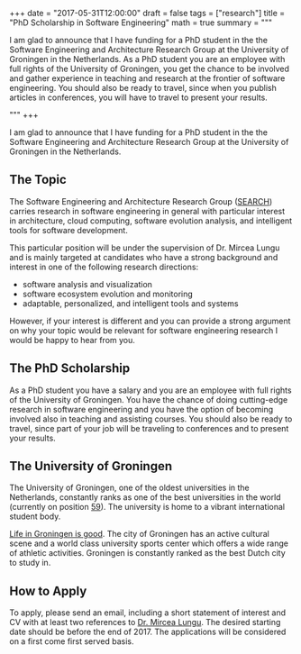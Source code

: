 +++
date = "2017-05-31T12:00:00"
draft = false
tags = ["research"]
title = "PhD Scholarship in Software Engineering"
math = true
summary = """

I am glad to announce that I have funding for a PhD student in the the Software Engineering and Architecture Research Group at the University of Groningen in the Netherlands. As a PhD student you are an employee with full rights of the University of Groningen, you get the chance to be involved and gather experience in teaching and research at the frontier of software engineering. You should also be ready to travel, since when you publish articles in conferences, you will have to travel to present your results. 

"""
+++

I am glad to announce that I have funding for a PhD student in the the Software Engineering and Architecture Research Group at the University of Groningen in the Netherlands. 

## The Topic
The Software Engineering and Architecture Research Group ([SEARCH](http://www.cs.rug.nl/search/Main/People)) carries research in software engineering in general with particular interest in architecture, cloud computing, software evolution analysis, and intelligent tools for software development. 

This particular position will be under the supervision of Dr. Mircea Lungu and is mainly targeted at candidates who have a strong background and interest in one of the following research directions:

- software analysis and visualization
- software ecosystem evolution and monitoring
- adaptable, personalized, and intelligent tools and systems

However, if your interest is different and you can provide a strong argument on why your topic would be relevant for software engineering research I would be happy to hear from you.

## The PhD Scholarship

As a PhD student you have a salary and you are an employee with full rights of the University of Groningen. You have the chance of doing cutting-edge research in software engineering and you have the option of  becoming involved also in teaching and assisting courses. You should also be ready to travel, since part of your job will be traveling to conferences and to present your results. 

## The University of Groningen

The University of Groningen, one of the oldest universities in the Netherlands, constantly ranks as one of the best universities in the world (currently on position [59](http://www.shanghairanking.com/ARWU2017.html)). The university is home to a vibrant international student body. 

<a href="http://www.groningenlife.nl/en">Life in Groningen is good</a>. The city of Groningen has an active cultural scene and a world class university sports center which offers a wide range of athletic activities. Groningen is constantly ranked as the best Dutch city to study in.

## How to Apply

To apply, please send an email, including a short statement of interest and CV with at least two references to [Dr. Mircea Lungu](http://mircealungu.github.io). The desired starting date should be before the end of 2017. The applications will be considered on a first come first served basis.

